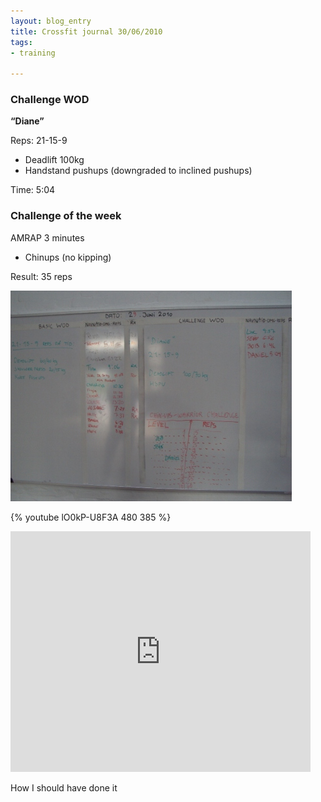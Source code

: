 ```yaml
---
layout: blog_entry
title: Crossfit journal 30/06/2010
tags:
- training

---
```


<h3>Challenge <span class="caps">WOD</span></h3>

<p><strong>“Diane”</strong></p>

<p>Reps: 21-15-9</p>

<ul>
	<li>Deadlift 100kg</li>
	<li>Handstand pushups (downgraded to inclined pushups)</li>
</ul>

<p>Time: 5:04</p>

<!--more-->

<h3>Challenge of the week</h3>

<p><span class="caps">AMRAP</span> 3 minutes</p>

<ul>
	<li>Chinups (no kipping)</li>
</ul>

<p>Result: 35 reps</p>

<p><img src="/images/blog-images/2010-07-01_scoreboard.jpg" title="Scoreboard" alt="Scoreboard"></p>

{% youtube lO0kP-U8F3A 480 385 %}


<p><object width="480" height="385"><param name="movie" value="http://www.youtube.com/v/lO0kP-U8F3A&amp;hl=en_US&amp;fs=1"><param name="allowFullScreen" value="true"><param name="allowscriptaccess" value="always"><embed src="http://www.youtube.com/v/lO0kP-U8F3A&amp;hl=en_US&amp;fs=1" type="application/x-shockwave-flash" allowscriptaccess="always" allowfullscreen="true" width="480" height="385"></object></p>

<p>How I should have done it</p>
